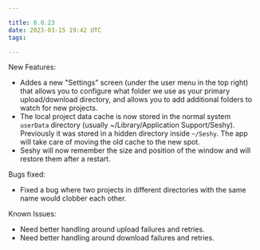 ```yaml
---

title: 0.0.23
date: 2023-03-15 19:42 UTC
tags: 

---
```


New Features:

* Addes a new "Settings" screen (under the user menu in the top right) that allows you
  to configure what folder we use as your primary upload/download directory, and allows
  you to add additional folders to watch for new projects.
* The local project data cache is now stored in the normal system `userData` directory
  (usually ~/Library/Application Support/Seshy). Previously it was stored in a hidden
  directory inside `~/Seshy`. The app will take care of moving the old cache to the new spot.
* Seshy will now remember the size and position of the window and will restore them after a restart.

Bugs fixed:

* Fixed a bug where two projects in different directories with the same name would clobber each other.

Known Issues:

* Need better handling around upload failures and retries.
* Need better handling around download failures and retries.




